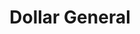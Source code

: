 ---
title: "Dollar General"
url: /cartersville/dollar-general-boyd-morris-dr/
shop: variety store
---